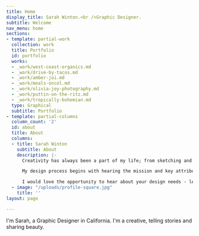 ```yaml
---
title: Home
display_title: Sarah Winton.<br />Graphic Designer.
subtitle: Welcome
nav_menu: home
sections:
- template: partial-work
  collection: work
  title: Portfolio
  id: portfolio
  works:
  - _work/west-coast-organics.md
  - _work/drive-by-tacos.md
  - _work/amber-joi.md
  - _work/meals-oncol.md
  - _work/olivia-joy-photography.md
  - _work/puttin-on-the-ritz.md
  - _work/tropically-bohemian.md
  type: Graphical
  subtitle: Portfolio
- template: partial-columns
  column_count: '2'
  id: about
  title: About
  columns:
  - title: Sarah Winton
    subtitle: About
    description: |-
      Creativity has always been a part of my life; from sketching and painting as a kid, to discovering my love for graphic design. Now as freelance designer I have the opportunity to work with clients to create logos, complete visual identity systems, and marketing material. My passion is to create visuals that artfully and effectively achieves my clients goals, from non-profits, to brick and mortar shops, to entrepreneurs.

      My design process begins with hearing the mission and key attributes of your business. Then I collect inspiration, sketch, and create a presentation for you. Meeting deadlines and keeping good communication is very important to me. I continue to work till the project is artfully designed and meets my clients goals.

      I would love the opportunity to hear about your design needs - let me know, and I'll schedule a FREE consultation.
  - image: "/uploads/profile-square.jpg"
    title: ''
layout: page

---
```

I'm Sarah, a Graphic Designer in California. I'm a creative, telling stories and sharing beauty.